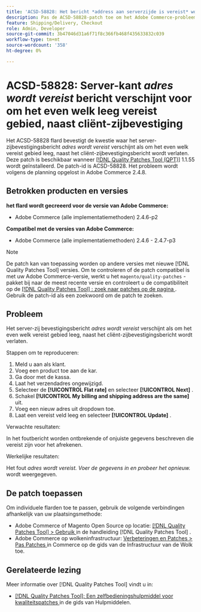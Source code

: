 ```yaml
---
title: 'ACSD-58828: Het bericht *address aan serverzijde is vereist* wordt weergegeven voor elk leeg vereist veld, naast validatie aan clientzijde'
description: Pas de ACSD-58828-patch toe om het Adobe Commerce-probleem op te lossen waarbij het servervalidatiebericht *address vereist* wordt weergegeven als een vereist veld leeg blijft, naast het validatiebericht aan de clientzijde.
feature: Shipping/Delivery, Checkout
role: Admin, Developer
source-git-commit: 3b47046d31a6f71f8c366fb468f435633832c039
workflow-type: tm+mt
source-wordcount: '358'
ht-degree: 0%

---
```



# ACSD-58828: Server-kant *adres wordt vereist* bericht verschijnt voor om het even welk leeg vereist gebied, naast cliënt-zijbevestiging

Het ACSD-58828 flard bevestigt de kwestie waar het server-zijbevestigingsbericht *adres wordt vereist* verschijnt als om het even welk vereist gebied leeg, naast het cliënt-zijbevestigingsbericht wordt verlaten. Deze patch is beschikbaar wanneer [[!DNL Quality Patches Tool (QPT)]](/help/tools/quality-patches-tool/quality-patches-tool-to-self-serve-quality-patches.md) 1.1.55 wordt geïnstalleerd. De patch-id is ACSD-58828. Het probleem wordt volgens de planning opgelost in Adobe Commerce 2.4.8.

## Betrokken producten en versies

**het flard wordt gecreeerd voor de versie van Adobe Commerce:**
* Adobe Commerce (alle implementatiemethoden) 2.4.6-p2

**Compatibel met de versies van Adobe Commerce:**
* Adobe Commerce (alle implementatiemethoden) 2.4.6 - 2.4.7-p3

>[!NOTE]
>
>De patch kan van toepassing worden op andere versies met nieuwe [!DNL Quality Patches Tool] versies. Om te controleren of de patch compatibel is met uw Adobe Commerce-versie, werkt u het `magento/quality-patches` -pakket bij naar de meest recente versie en controleert u de compatibiliteit op de [[!DNL Quality Patches Tool] : zoek naar patches op de pagina ](https://experienceleague.adobe.com/tools/commerce-quality-patches/index.html?lang=nl-NL) . Gebruik de patch-id als een zoekwoord om de patch te zoeken.

## Probleem

Het server-zij bevestigingsbericht *adres wordt vereist* verschijnt als om het even welk vereist gebied leeg, naast het cliënt-zijbevestigingsbericht wordt verlaten.

Stappen om te reproduceren:

1. Meld u aan als klant.
1. Voeg een product toe aan de kar.
1. Ga door met de kassa.
1. Laat het verzendadres ongewijzigd.
1. Selecteer de **[!UICONTROL Flat rate]** en selecteer **[!UICONTROL Next]** .
1. Schakel **[!UICONTROL My billing and shipping address are the same]** uit.
1. Voeg een nieuw adres uit dropdown toe.
1. Laat een vereist veld leeg en selecteer **[!UICONTROL Update]** .

Verwachte resultaten:

In het foutbericht worden ontbrekende of onjuiste gegevens beschreven die vereist zijn voor het afrekenen.

Werkelijke resultaten:

Het fout *adres wordt vereist. Voer de gegevens in en probeer het opnieuw.* wordt weergegeven.

## De patch toepassen

Om individuele flarden toe te passen, gebruik de volgende verbindingen afhankelijk van uw plaatsingsmethode:

* Adobe Commerce of Magento Open Source op locatie: [[!DNL Quality Patches Tool]  > Gebruik ](/help/tools/quality-patches-tool/usage.md) in de handleiding [!DNL Quality Patches Tool] .
* Adobe Commerce op wolkeninfrastructuur: [ Verbeteringen en Patches > Pas Patches ](https://experienceleague.adobe.com/docs/commerce-cloud-service/user-guide/develop/upgrade/apply-patches.html?lang=nl-NL) in Commerce op de gids van de Infrastructuur van de Wolk toe.

## Gerelateerde lezing

Meer informatie over [!DNL Quality Patches Tool] vindt u in:

* [[!DNL Quality Patches Tool]: Een zelfbedieningshulpmiddel voor kwaliteitspatches ](/help/tools/quality-patches-tool/quality-patches-tool-to-self-serve-quality-patches.md) in de gids van Hulpmiddelen.
